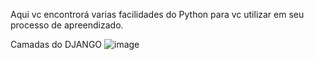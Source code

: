 Aqui vc encontrorá varias facilidades do Python para vc utilizar em seu processo de apreendizado.

Camadas do DJANGO
![image](https://github.com/user-attachments/assets/4f97ee7c-f760-424f-85ce-90cc77568d0c)

